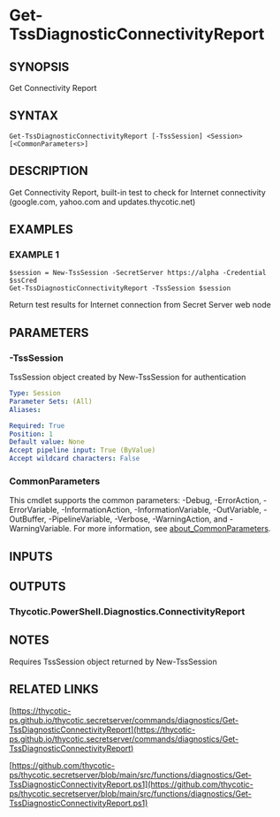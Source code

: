 # Get-TssDiagnosticConnectivityReport

## SYNOPSIS
Get Connectivity Report

## SYNTAX

```
Get-TssDiagnosticConnectivityReport [-TssSession] <Session> [<CommonParameters>]
```

## DESCRIPTION
Get Connectivity Report, built-in test to check for Internet connectivity (google.com, yahoo.com and updates.thycotic.net)

## EXAMPLES

### EXAMPLE 1
```
$session = New-TssSession -SecretServer https://alpha -Credential $ssCred
Get-TssDiagnosticConnectivityReport -TssSession $session
```

Return test results for Internet connection from Secret Server web node

## PARAMETERS

### -TssSession
TssSession object created by New-TssSession for authentication

```yaml
Type: Session
Parameter Sets: (All)
Aliases:

Required: True
Position: 1
Default value: None
Accept pipeline input: True (ByValue)
Accept wildcard characters: False
```

### CommonParameters
This cmdlet supports the common parameters: -Debug, -ErrorAction, -ErrorVariable, -InformationAction, -InformationVariable, -OutVariable, -OutBuffer, -PipelineVariable, -Verbose, -WarningAction, and -WarningVariable. For more information, see [about_CommonParameters](http://go.microsoft.com/fwlink/?LinkID=113216).

## INPUTS

## OUTPUTS

### Thycotic.PowerShell.Diagnostics.ConnectivityReport
## NOTES
Requires TssSession object returned by New-TssSession

## RELATED LINKS

[https://thycotic-ps.github.io/thycotic.secretserver/commands/diagnostics/Get-TssDiagnosticConnectivityReport](https://thycotic-ps.github.io/thycotic.secretserver/commands/diagnostics/Get-TssDiagnosticConnectivityReport)

[https://github.com/thycotic-ps/thycotic.secretserver/blob/main/src/functions/diagnostics/Get-TssDiagnosticConnectivityReport.ps1](https://github.com/thycotic-ps/thycotic.secretserver/blob/main/src/functions/diagnostics/Get-TssDiagnosticConnectivityReport.ps1)

